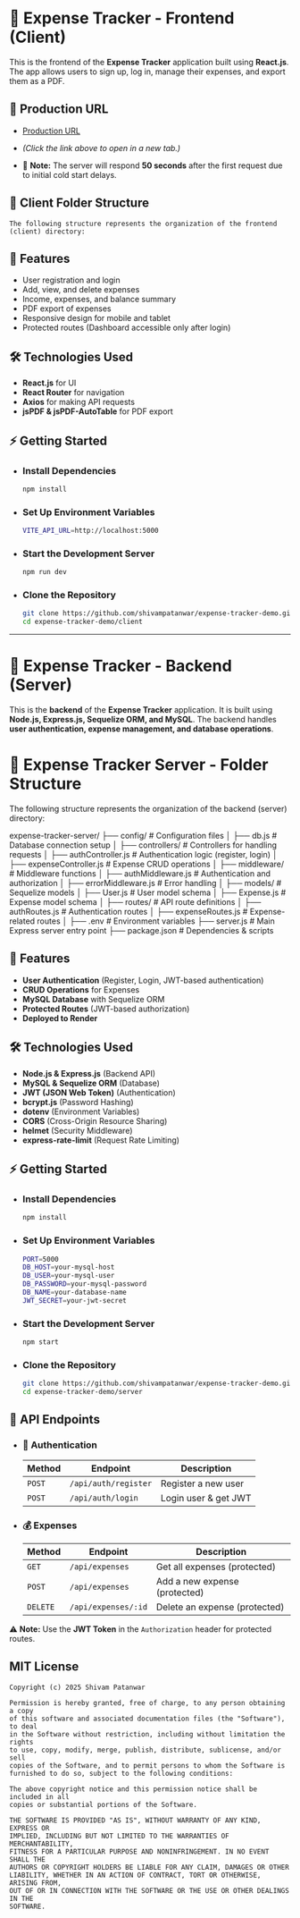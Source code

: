 # 🚀 Expense Tracker - Frontend (Client)

This is the frontend of the **Expense Tracker** application built using **React.js**. The app allows users to sign up, log in, manage their expenses, and export them as a PDF.

## 🔗 Production URL
- [Production URL](https://github.shivampatanwar.com/client)  

- *(Click the link above to open in a new tab.)*  
- 📌 **Note:** The server will respond **50 seconds** after the first request due to initial cold start delays.  


## 📂 Client Folder Structure

    The following structure represents the organization of the frontend (client) directory:





## 📌 Features
- User registration and login
- Add, view, and delete expenses
- Income, expenses, and balance summary
- PDF export of expenses
- Responsive design for mobile and tablet
- Protected routes (Dashboard accessible only after login)


## 🛠️ Technologies Used
- **React.js** for UI
- **React Router** for navigation
- **Axios** for making API requests
- **jsPDF & jsPDF-AutoTable** for PDF export


## ⚡ Getting Started

- ### Install Dependencies
    ```bash
    npm install

- ### Set Up Environment Variables
    ```bash
    VITE_API_URL=http://localhost:5000

- ### Start the Development Server
    ```bash
    npm run dev

- ### Clone the Repository
    ```bash
    git clone https://github.com/shivampatanwar/expense-tracker-demo.git
    cd expense-tracker-demo/client

---

# 🚀 Expense Tracker - Backend (Server)

This is the **backend** of the **Expense Tracker** application. It is built using **Node.js, Express.js, Sequelize ORM, and MySQL**. The backend handles **user authentication, expense management, and database operations**.

# 📂 Expense Tracker Server - Folder Structure

The following structure represents the organization of the backend (server) directory:

expense-tracker-server/ ├── config/ # Configuration files │ ├── db.js # Database connection setup │ ├── controllers/ # Controllers for handling requests │ ├── authController.js # Authentication logic (register, login) │ ├── expenseController.js # Expense CRUD operations │ ├── middleware/ # Middleware functions │ ├── authMiddleware.js # Authentication and authorization │ ├── errorMiddleware.js # Error handling │ ├── models/ # Sequelize models │ ├── User.js # User model schema │ ├── Expense.js # Expense model schema │ ├── routes/ # API route definitions │ ├── authRoutes.js # Authentication routes │ ├── expenseRoutes.js # Expense-related routes │ ├── .env # Environment variables ├── server.js # Main Express server entry point ├── package.json # Dependencies & scripts


## 📌 Features

- **User Authentication** (Register, Login, JWT-based authentication)
- **CRUD Operations** for Expenses
- **MySQL Database** with Sequelize ORM
- **Protected Routes** (JWT-based authorization)
- **Deployed to Render**


## 🛠️ Technologies Used

- **Node.js & Express.js** (Backend API)
- **MySQL & Sequelize ORM** (Database)
- **JWT (JSON Web Token)** (Authentication)
- **bcrypt.js** (Password Hashing)
- **dotenv** (Environment Variables)
- **CORS** (Cross-Origin Resource Sharing)
- **helmet** (Security Middleware)
- **express-rate-limit** (Request Rate Limiting)



## ⚡ Getting Started

- ### Install Dependencies
    ```bash
    npm install

- ### Set Up Environment Variables
    ```bash
    PORT=5000
    DB_HOST=your-mysql-host
    DB_USER=your-mysql-user
    DB_PASSWORD=your-mysql-password
    DB_NAME=your-database-name
    JWT_SECRET=your-jwt-secret


- ### Start the Development Server
    ```bash
    npm start

- ### Clone the Repository
    ```bash
    git clone https://github.com/shivampatanwar/expense-tracker-demo.git
    cd expense-tracker-demo/server

## 🔌 API Endpoints

- ### 🔐 Authentication
    | Method | Endpoint             | Description            |
    |--------|----------------------|------------------------|
    | `POST` | `/api/auth/register` | Register a new user    |
    | `POST` | `/api/auth/login`    | Login user & get JWT   |

- ### 💰 Expenses
    | Method  | Endpoint            | Description                     |
    |---------|---------------------|---------------------------------|
    | `GET`   | `/api/expenses`     | Get all expenses (protected)    |
    | `POST`  | `/api/expenses`     | Add a new expense (protected)   |
    | `DELETE`| `/api/expenses/:id` | Delete an expense (protected)   |

⚠️ **Note:** Use the **JWT Token** in the `Authorization` header for protected routes.





## MIT License

    Copyright (c) 2025 Shivam Patanwar

    Permission is hereby granted, free of charge, to any person obtaining a copy
    of this software and associated documentation files (the "Software"), to deal
    in the Software without restriction, including without limitation the rights
    to use, copy, modify, merge, publish, distribute, sublicense, and/or sell
    copies of the Software, and to permit persons to whom the Software is
    furnished to do so, subject to the following conditions:

    The above copyright notice and this permission notice shall be included in all
    copies or substantial portions of the Software.

    THE SOFTWARE IS PROVIDED "AS IS", WITHOUT WARRANTY OF ANY KIND, EXPRESS OR
    IMPLIED, INCLUDING BUT NOT LIMITED TO THE WARRANTIES OF MERCHANTABILITY,
    FITNESS FOR A PARTICULAR PURPOSE AND NONINFRINGEMENT. IN NO EVENT SHALL THE
    AUTHORS OR COPYRIGHT HOLDERS BE LIABLE FOR ANY CLAIM, DAMAGES OR OTHER
    LIABILITY, WHETHER IN AN ACTION OF CONTRACT, TORT OR OTHERWISE, ARISING FROM,
    OUT OF OR IN CONNECTION WITH THE SOFTWARE OR THE USE OR OTHER DEALINGS IN THE
    SOFTWARE.
